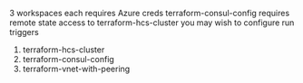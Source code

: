3 workspaces
each requires Azure creds
terraform-consul-config requires remote state access to terraform-hcs-cluster
you may wish to configure run triggers

1. terraform-hcs-cluster
2. terraform-consul-config
3. terraform-vnet-with-peering
